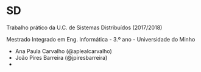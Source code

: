 # SD
[//]: # "### Nota final do trabalho: XX em 20."

Trabalho prático da U.C. de Sistemas Distribuídos (2017/2018)

Mestrado Integrado em Eng. Informática - 3.º ano - Universidade do Minho

* Ana Paula Carvalho (@aplealcarvalho)
* João Pires Barreira (@jpiresbarreira)
* 
